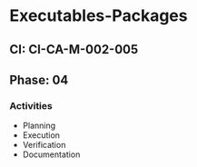 # Executables-Packages

## CI: CI-CA-M-002-005
## Phase: 04

### Activities
- Planning
- Execution
- Verification
- Documentation
